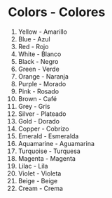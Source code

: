 **Colors - Colores**
====
1. Yellow - Amarillo
2. Blue - Azul
3. Red - Rojo
4. White - Blanco
5. Black - Negro
6. Green - Verde
7. Orange - Naranja
8. Purple - Morado
9. Pink - Rosado
10. Brown - Caf&#xE9;
11. Grey - Gris
12. Silver - Plateado
13. Gold - Dorado
14. Copper - Cobrizo
15. Emerald - Esmeralda
16. Aquamarine - Aguamarina
17. Turquoise - Turquesa
18. Magenta - Magenta
19. Lilac - Lila
20. Violet - Violeta
21. Beige - Beige
22. Cream - Crema